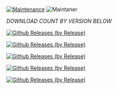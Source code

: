 [![Maintenance](https://img.shields.io/badge/Maintained%3F-yes-green.svg)](https://GitHub.com/Naereen/StrapDown.js/graphs/commit-activity)   ![Maintaner](https://img.shields.io/badge/maintainer-abhixv-blue)

*DOWNLOAD COUNT BY VERSION BELOW*

[![Github Releases (by Release)](https://img.shields.io/github/downloads/HyconOS-Releases/begonia/V4.0/total.svg)](https://GitHub.com/Hycon-Releases/begonia/releases)


[![Github Releases (by Release)](https://img.shields.io/github/downloads/HyconOS-Releases/begonia/V3.5/total.svg)](https://GitHub.com/Hycon-Releases/begonia/releases)


[![Github Releases (by Release)](https://img.shields.io/github/downloads/HyconOS-Releases/begonia/v3.0/total.svg)](https://GitHub.com/Hycon-Releases/begonia/releases)



[![Github Releases (by Release)](https://img.shields.io/github/downloads/HyconOS-Releases/begonia/V2.5/total.svg)](https://GitHub.com/Hycon-Releases/begonia/releases)



[![Github Releases (by Release)](https://img.shields.io/github/downloads/HyconOS-Releases/begonia/V2.0/total.svg)](https://GitHub.com/Hycon-Releases/begonia/releases)

